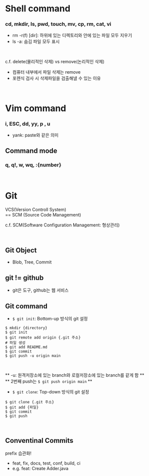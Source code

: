 # Shell command
### cd, mkdir, ls, pwd, touch, mv, cp, rm, cat, vi

- rm -r(f) [dir]: 하위에 있는 디렉토리와 안에 있는 파일 모두 지우기
- ls -a: 숨김 파일 모두 표시
<br>

c.f. delete(물리적인 삭제) vs remove(논리적인 삭제)
- 컴퓨터 내부에서 파일 삭제는 remove
- 포렌식 검사 시 삭제파일을 검출해낼 수 있는 이유

<br>

# Vim command
### i, ESC, dd, yy, p , u
- yank: paste와 같은 의미

## Command mode
### q, q!, w, wq, :{number}

<br>

# Git
VCS(Version Controll System) <br>
== SCM (Source Code Management)
<br>

c.f. SCM(Software Configuration Management: 형상관리)

<br>

## Git Object
- Blob, Tree, Commit

## git != github
- git은 도구, github는 웹 서비스

## Git command

- `$ git init`: Bottom-up 방식의 git 설정
```git
$ mkdir {directory}
$ git init
$ git remote add origin {.git 주소}
# 파일 생성
$ git add README.md
$ git commit
$ git push -u origin main
```
<br>

** -u: 원격저장소에 있는 branch와 로컬저장소에 있는 branch를 같게 함 ** <br>
** 2번째 push는 `$ git push origin main` **
<br>

- `$ git clone`: Top-down 방식의 git 설정
```git
$ git clone {.git 주소}
$ git add {파일}
$ git commit
$ git push
```
<br>

## Conventinal Commits
prefix 습관화!
- feat, fix, docs, test, conf, build, ci
- e.g. feat: Create Adder.java
